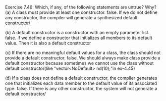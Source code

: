 Exercise 7.46: Which, if any, of the following statements are untrue? Why?
(a) A class must provide at least one constructor.
false. If we do not define any constructor, the compiler will generate a synthesized default constructor/

(b) A default constructor is a constructor with an empty parameter list.
false. If we define a constructor that initializes all members to its default value. Then it is also a default constructor

(c) If there are no meaningful default values for a class, the class should not provide a default constructor.
false. We should always make class provide a default constructor because sometimes we cannot use the class without default constructor(like "vector&lt;NoDefault> nd(10);"in ex-4.45)

(d) If a class does not define a default constructor, the compiler generates
one that initializes each data member to the default value of its associated
type.
false. If there is any other constructor, the system will not generate a default constructor/
